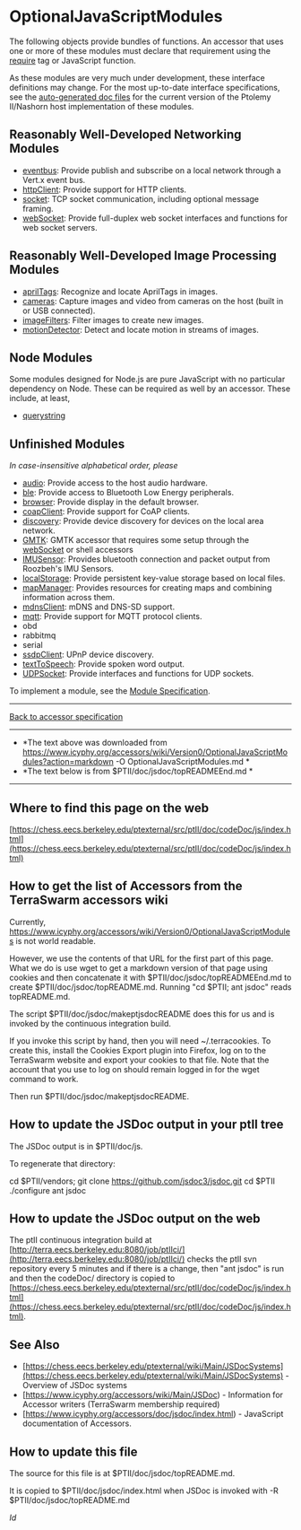 
# OptionalJavaScriptModules

The following objects provide bundles of functions. An accessor that uses one or more of these modules must declare that requirement using the [require][1] tag or JavaScript function. 

As these modules are very much under development, these interface definitions may change. For the most up-to-date interface specifications, see the [auto-generated doc files][2] for the current version of the Ptolemy II/Nashorn host implementation of these modules. 



## Reasonably Well-Developed Networking Modules

*   [eventbus][3]: Provide publish and subscribe on a local network through a Vert.x event bus. 
*   [httpClient][4]: Provide support for HTTP clients. 
*   [socket][5]: TCP socket communication, including optional message framing. 
*   [webSocket][6]: Provide full-duplex web socket interfaces and functions for web socket servers. 



## Reasonably Well-Developed Image Processing Modules

*   [aprilTags][7]: Recognize and locate AprilTags in images. 
*   [cameras][8]: Capture images and video from cameras on the host (built in or USB connected). 
*   [imageFilters][9]: Filter images to create new images. 
*   [motionDetector][10]: Detect and locate motion in streams of images. 



## Node Modules

Some modules designed for Node.js are pure JavaScript with no particular dependency on Node. These can be required as well by an accessor. These include, at least, 

*   [querystring][11] 



## Unfinished Modules

*In case-insensitive alphabetical order, please* 

*   [audio][12]: Provide access to the host audio hardware. 
*   [ble][13]: Provide access to Bluetooth Low Energy peripherals. 
*   [browser][14]: Provide display in the default browser. 
*   [coapClient][15]: Provide support for CoAP clients. 
*   [discovery][16]: Provide device discovery for devices on the local area network. 
*   [GMTK][17]: GMTK accessor that requires some setup through the [webSocket][6] or shell accessors 
*   [IMUSensor][18]: Provides bluetooth connection and packet output from Roozbeh's IMU Sensors. 
*   [localStorage][19]: Provide persistent key-value storage based on local files. 
*   [mapManager][20]: Provides resources for creating maps and combining information across them. 
*   [mdnsClient][21]: mDNS and DNS-SD support. 
*   [mqtt][22]: Provide support for MQTT protocol clients. 
*   obd 
*   rabbitmq 
*   serial 
*   [ssdpClient][23]: UPnP device discovery. 
*   [textToSpeech][24]: Provide spoken word output. 
*   [UDPSocket][25]: Provide interfaces and functions for UDP sockets. 

To implement a module, see the [Module Specification][26]. 



* * *

[Back to accessor specification][27]

 [1]: https://www.icyphy.org/accessors/wiki/Version0/Require
 [2]: https://chess.eecs.berkeley.edu/ptexternal/src/ptII/doc/codeDoc/js/index.html
 [3]: https://www.icyphy.org/accessors/wiki/Version0/Eventbus
 [4]: https://www.icyphy.org/accessors/wiki/Version0/HttpClient
 [5]: https://www.icyphy.org/accessors/wiki/Version0/Socket
 [6]: https://www.icyphy.org/accessors/wiki/Version0/WebSocket
 [7]: https://www.icyphy.org/accessors/wiki/Version0/AprilTags
 [8]: https://www.icyphy.org/accessors/wiki/Version0/Cameras
 [9]: https://www.icyphy.org/accessors/wiki/Version0/ImageFilters
 [10]: https://www.icyphy.org/accessors/wiki/Version0/MotionDetector
 [11]: https://nodejs.org/api/querystring.html
 [12]: https://www.icyphy.org/accessors/wiki/Version0/Audio
 [13]: https://www.icyphy.org/accessors/wiki/Version0/Ble
 [14]: https://www.icyphy.org/accessors/wiki/Version0/Browser
 [15]: https://www.icyphy.org/accessors/wiki/Version0/CoapClient
 [16]: https://www.icyphy.org/accessors/wiki/Version0/Discovery
 [17]: https://www.icyphy.org/accessors/wiki/Version0/GMTK
 [18]: https://www.icyphy.org/accessors/wiki/Version0/IMUSensor
 [19]: https://www.icyphy.org/accessors/wiki/Version0/LocalStorage
 [20]: https://www.icyphy.org/accessors/wiki/Version0/MapManager?action=edit
 [21]: https://www.icyphy.org/accessors/wiki/Version0/MdnsClient?action=edit
 [22]: https://www.icyphy.org/accessors/wiki/Version0/Mqtt
 [23]: https://www.icyphy.org/accessors/wiki/Version0/SsdpClient
 [24]: https://www.icyphy.org/accessors/wiki/Version0/TextToSpeech
 [25]: https://www.icyphy.org/accessors/wiki/Version0/UDPSocket
 [26]: https://www.icyphy.org/accessors/wiki/Version0/ModuleSpecification
 [27]: https://www.icyphy.org/accessors/wiki/Version1/AccessorSpecification

* * *

* *The text above was downloaded from https://www.icyphy.org/accessors/wiki/Version0/OptionalJavaScriptModules?action=markdown -O OptionalJavaScriptModules.md *
* *The text below is from $PTII/doc/jsdoc/topREADMEEnd.md *

* * *

Where to find this page on the web
----------------------------------
[https://chess.eecs.berkeley.edu/ptexternal/src/ptII/doc/codeDoc/js/index.html](https://chess.eecs.berkeley.edu/ptexternal/src/ptII/doc/codeDoc/js/index.html)

How to get the list of Accessors from the TerraSwarm accessors wiki
-------------------------------------------------------------------
Currently, https://www.icyphy.org/accessors/wiki/Version0/OptionalJavaScriptModules is not world readable.

However, we use the contents of that URL for the first part of this page.  What we do is use wget to get a markdown version of that page using cookies and then concatenate it with $PTII/doc/jsdoc/topREADMEEnd.md to create $PTII/doc/jsdoc/topREADME.md.  Running "cd $PTII; ant jsdoc" reads topREADME.md.

The script $PTII/doc/jsdoc/makeptjsdocREADME does this for us and is invoked by the continuous integration build.

If you invoke this script by hand, then you will need ~/.terracookies.  To create this, install the Cookies Export plugin into Firefox, log on to the TerraSwarm website and export your cookies to that file.  Note that the account that you use to log on should remain logged in for the wget command to work.

Then run $PTII/doc/jsdoc/makeptjsdocREADME.


How to update the JSDoc output in your ptII tree
------------------------------------------------

The JSDoc output is in $PTII/doc/js.

To regenerate that directory:

cd $PTII/vendors; git clone https://github.com/jsdoc3/jsdoc.git
cd $PTII
./configure
ant jsdoc

How to update the JSDoc output on the web
-----------------------------------------
The ptII continuous integration build at [http://terra.eecs.berkeley.edu:8080/job/ptIIci/](http://terra.eecs.berkeley.edu:8080/job/ptIIci/) checks the ptII svn repository every 5 minutes and if there is a change, then "ant jsdoc" is run and then the codeDoc/ directory is copied to [https://chess.eecs.berkeley.edu/ptexternal/src/ptII/doc/codeDoc/js/index.html](https://chess.eecs.berkeley.edu/ptexternal/src/ptII/doc/codeDoc/js/index.html).

See Also
--------
* [https://chess.eecs.berkeley.edu/ptexternal/wiki/Main/JSDocSystems](https://chess.eecs.berkeley.edu/ptexternal/wiki/Main/JSDocSystems) - Overview of JSDoc systems
* [https://www.icyphy.org/accessors/wiki/Main/JSDoc) - Information for Accessor writers (TerraSwarm membership required)
* [https://www.icyphy.org/accessors/doc/jsdoc/index.html) - JavaScript documentation of Accessors.

How to update this file
-----------------------
The source for this file is at $PTII/doc/jsdoc/topREADME.md.

It is copied to $PTII/doc/jsdoc/index.html when JSDoc is invoked with -R $PTII/doc/jsdoc/topREADME.md

$Id$

